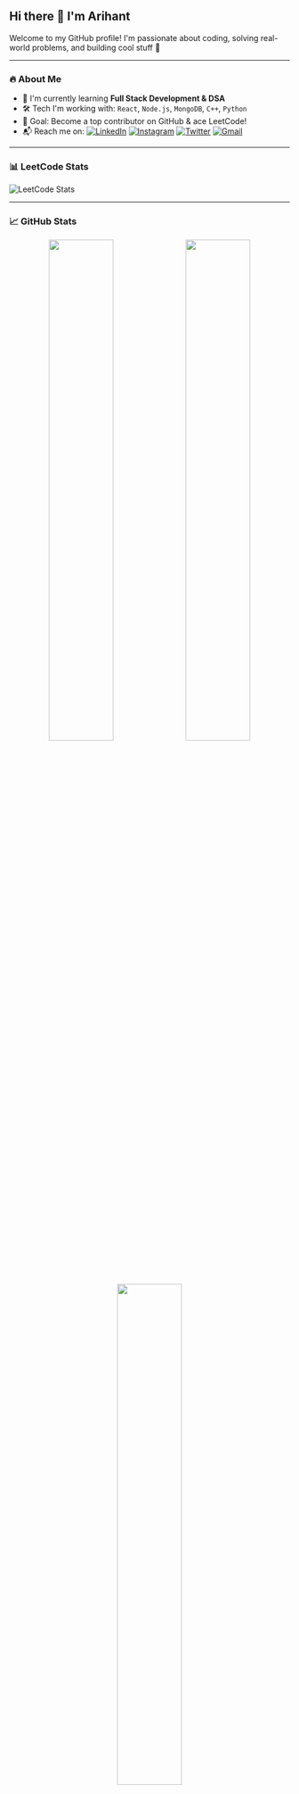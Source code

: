 ## Hi there 👋 I'm Arihant

Welcome to my GitHub profile! I'm passionate about coding, solving real-world problems, and building cool stuff 🚀

---

### 🔥 About Me
- 🧠 I'm currently learning **Full Stack Development & DSA**
- 🛠️ Tech I'm working with: `React`, `Node.js`, `MongoDB`, `C++`, `Python`
- 🎯 Goal: Become a top contributor on GitHub & ace LeetCode!
- 📬 Reach me on:
  [![LinkedIn](https://img.shields.io/badge/-LinkedIn-blue?logo=linkedin&style=flat-square)](https://www.linkedin.com/in/arihant-bhansali2312/)
  [![Instagram](https://img.shields.io/badge/-Instagram-E4405F?logo=instagram&style=flat-square)](https://instagram.com/arihant_bhansaliofficial/)
  [![Twitter](https://img.shields.io/badge/-Twitter-1DA1F2?logo=twitter&style=flat-square)](https://twitter.com/ArihantJain0101)
  [![Gmail](https://img.shields.io/badge/Gmail-D14836?style=flat-square&logo=gmail&logoColor=white)](mailto:arihantsbhansali2312@gmail.com)

---

### 📊 LeetCode Stats

![LeetCode Stats](https://leetcard.jacoblin.cool/@Arihantjain123/?theme=dark&font=Baloo+Bhai&ext=contest)

---

### 📈 GitHub Stats

<div align="center">

<img src="https://github-readme-stats.vercel.app/api?username=yourusername&show_icons=true&theme=radical" width="48%" />
<img src="https://github-readme-streak-stats.herokuapp.com/?user=yourusername&theme=radical" width="48%" />

<img src="https://github-readme-stats.vercel.app/api/top-langs/?username=yourusername&layout=compact&theme=radical" width="48%" />

</div>

---




---

### 💡


